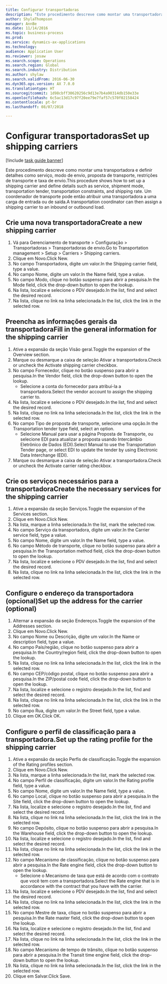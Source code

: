```yaml
--- 
title: Configurar transportadoras
description: "Este procedimento descreve como montar uma transportadora e definir detalhes como serviço, modo de envio, proposta de transporte, restrições de transporte e taxa de envio."
author: ShylaThompson
manager: AnnBe
ms.date: 11/14/2016
ms.topic: business-process
ms.prod: 
ms.service: dynamics-ax-applications
ms.technology: 
audience: Application User
ms.reviewer: josaw
ms.search.scope: Operations
ms.search.region: Global
ms.search.industry: Distribution
ms.author: shylaw
ms.search.validFrom: 2016-06-30
ms.dyn365.ops.version: AX 7.0.0
ms.translationtype: HT
ms.sourcegitcommit: 1d98cbff30620256c9d13e7b4a90314db150e33e
ms.openlocfilehash: 6c5ac13d17c97f20ee79e7faf57c570f02158424
ms.contentlocale: pt-br
ms.lasthandoff: 08/07/2018

---
```

# <a name="set-up-shipping-carriers"></a><span data-ttu-id="89779-103">Configurar transportadoras</span><span class="sxs-lookup"><span data-stu-id="89779-103">Set up shipping carriers</span></span>

[!include [task guide banner](../../includes/task-guide-banner.md)]

<span data-ttu-id="89779-104">Este procedimento descreve como montar uma transportadora e definir detalhes como serviço, modo de envio, proposta de transporte, restrições de transporte e taxa de envio.</span><span class="sxs-lookup"><span data-stu-id="89779-104">This procedure shows how to set up a shipping carrier and define details such as service, shipment mode, transportation tender, transportation constraints, and shipping rate.</span></span> <span data-ttu-id="89779-105">Um coordenador de transporte pode então atribuir uma transportadora a uma carga de entrada ou de saída.</span><span class="sxs-lookup"><span data-stu-id="89779-105">A transportation coordinator can then assign a shipping carrier to an inbound or outbound load.</span></span>


## <a name="create-a-new-shipping-carrier"></a><span data-ttu-id="89779-106">Crie uma nova transportadora</span><span class="sxs-lookup"><span data-stu-id="89779-106">Create a new shipping carrier</span></span>
1. <span data-ttu-id="89779-107">Vá para Gerenciamento de transporte > Configuração > Transportadoras > Transportadoras de envio.</span><span class="sxs-lookup"><span data-stu-id="89779-107">Go to Transportation management > Setup > Carriers > Shipping carriers.</span></span>
2. <span data-ttu-id="89779-108">Clique em Novo.</span><span class="sxs-lookup"><span data-stu-id="89779-108">Click New.</span></span>
3. <span data-ttu-id="89779-109">No campo Transportadora, digite um valor.</span><span class="sxs-lookup"><span data-stu-id="89779-109">In the Shipping carrier field, type a value.</span></span>
4. <span data-ttu-id="89779-110">No campo Nome, digite um valor.</span><span class="sxs-lookup"><span data-stu-id="89779-110">In the Name field, type a value.</span></span>
5. <span data-ttu-id="89779-111">No campo Modo, clique no botão suspenso para abrir a pesquisa.</span><span class="sxs-lookup"><span data-stu-id="89779-111">In the Mode field, click the drop-down button to open the lookup.</span></span>
6. <span data-ttu-id="89779-112">Na lista, localize e selecione o PDV desejado.</span><span class="sxs-lookup"><span data-stu-id="89779-112">In the list, find and select the desired record.</span></span>
7. <span data-ttu-id="89779-113">Na lista, clique no link na linha selecionada.</span><span class="sxs-lookup"><span data-stu-id="89779-113">In the list, click the link in the selected row.</span></span>

## <a name="fill-in-the-general-information-for-the-shipping-carrier"></a><span data-ttu-id="89779-114">Preencha as informações gerais da transportadora</span><span class="sxs-lookup"><span data-stu-id="89779-114">Fill in the general information for the shipping carrier</span></span>
1. <span data-ttu-id="89779-115">Ative a expansão da seção Visão geral.</span><span class="sxs-lookup"><span data-stu-id="89779-115">Toggle the expansion of the Overview section.</span></span>
2. <span data-ttu-id="89779-116">Marque ou desmarque a caixa de seleção Ativar a transportadora.</span><span class="sxs-lookup"><span data-stu-id="89779-116">Check or uncheck the Activate shipping carrier checkbox.</span></span>
3. <span data-ttu-id="89779-117">No campo Fornecedor, clique no botão suspenso para abrir a pesquisa.</span><span class="sxs-lookup"><span data-stu-id="89779-117">In the Vendor field, click the drop-down button to open the lookup.</span></span>
    * <span data-ttu-id="89779-118">Selecione a conta do fornecedor para atribuí-la a transportadora.</span><span class="sxs-lookup"><span data-stu-id="89779-118">Select the vendor account to assign the shipping carrier to.</span></span>  
4. <span data-ttu-id="89779-119">Na lista, localize e selecione o PDV desejado.</span><span class="sxs-lookup"><span data-stu-id="89779-119">In the list, find and select the desired record.</span></span>
5. <span data-ttu-id="89779-120">Na lista, clique no link na linha selecionada.</span><span class="sxs-lookup"><span data-stu-id="89779-120">In the list, click the link in the selected row.</span></span>
6. <span data-ttu-id="89779-121">No campo Tipo de proposta de transporte, selecione uma opção.</span><span class="sxs-lookup"><span data-stu-id="89779-121">In the Transportation tender type field, select an option.</span></span>
    * <span data-ttu-id="89779-122">Selecione Manual para usar a página Proposta de Transporte, ou selecione EDI para atualizar a proposta usando Intercâmbio Eletrônico de Dados (EDI).</span><span class="sxs-lookup"><span data-stu-id="89779-122">Select Manual to use the Transportation Tender page, or select EDI to update the tender by using Electronic Data Interchange (EDI).</span></span>  
7. <span data-ttu-id="89779-123">Marque ou desmarque a caixa de seleção Ativar a transportadora.</span><span class="sxs-lookup"><span data-stu-id="89779-123">Check or uncheck the Activate carrier rating checkbox.</span></span>

## <a name="create-the-necessary-services-for-the-shipping-carrier"></a><span data-ttu-id="89779-124">Crie os serviços necessários para a transportadora</span><span class="sxs-lookup"><span data-stu-id="89779-124">Create the necessary services for the shipping carrier</span></span>
1. <span data-ttu-id="89779-125">Ative a expansão da seção Serviços.</span><span class="sxs-lookup"><span data-stu-id="89779-125">Toggle the expansion of the Services section.</span></span>
2. <span data-ttu-id="89779-126">Clique em Novo.</span><span class="sxs-lookup"><span data-stu-id="89779-126">Click New.</span></span>
3. <span data-ttu-id="89779-127">Na lista, marque a linha selecionada.</span><span class="sxs-lookup"><span data-stu-id="89779-127">In the list, mark the selected row.</span></span>
4. <span data-ttu-id="89779-128">No campo Serviço da transportadora, digite um valor.</span><span class="sxs-lookup"><span data-stu-id="89779-128">In the Carrier service field, type a value.</span></span>
5. <span data-ttu-id="89779-129">No campo Nome, digite um valor.</span><span class="sxs-lookup"><span data-stu-id="89779-129">In the Name field, type a value.</span></span>
6. <span data-ttu-id="89779-130">No campo Método de transporte, clique no botão suspenso para abrir a pesquisa.</span><span class="sxs-lookup"><span data-stu-id="89779-130">In the Transportation method field, click the drop-down button to open the lookup.</span></span>
7. <span data-ttu-id="89779-131">Na lista, localize e selecione o PDV desejado.</span><span class="sxs-lookup"><span data-stu-id="89779-131">In the list, find and select the desired record.</span></span>
8. <span data-ttu-id="89779-132">Na lista, clique no link na linha selecionada.</span><span class="sxs-lookup"><span data-stu-id="89779-132">In the list, click the link in the selected row.</span></span>

## <a name="set-up-the-address-for-the-carrier-optional"></a><span data-ttu-id="89779-133">Configure o endereço da transportadora (opcional)</span><span class="sxs-lookup"><span data-stu-id="89779-133">Set up the address for the carrier (optional)</span></span>
1. <span data-ttu-id="89779-134">Alternar a expansão da seção Endereços.</span><span class="sxs-lookup"><span data-stu-id="89779-134">Toggle the expansion of the Addresses section.</span></span>
2. <span data-ttu-id="89779-135">Clique em Novo.</span><span class="sxs-lookup"><span data-stu-id="89779-135">Click New.</span></span>
3. <span data-ttu-id="89779-136">No campo Nome ou Descrição, digite um valor.</span><span class="sxs-lookup"><span data-stu-id="89779-136">In the Name or description field, type a value.</span></span>
4. <span data-ttu-id="89779-137">No campo País/região, clique no botão suspenso para abrir a pesquisa.</span><span class="sxs-lookup"><span data-stu-id="89779-137">In the Country/region field, click the drop-down button to open the lookup.</span></span>
5. <span data-ttu-id="89779-138">Na lista, clique no link na linha selecionada.</span><span class="sxs-lookup"><span data-stu-id="89779-138">In the list, click the link in the selected row.</span></span>
6. <span data-ttu-id="89779-139">No campo CEP/código postal, clique no botão suspenso para abrir a pesquisa.</span><span class="sxs-lookup"><span data-stu-id="89779-139">In the ZIP/postal code field, click the drop-down button to open the lookup.</span></span>
7. <span data-ttu-id="89779-140">Na lista, localize e selecione o registro desejado.</span><span class="sxs-lookup"><span data-stu-id="89779-140">In the list, find and select the desired record.</span></span>
8. <span data-ttu-id="89779-141">Na lista, clique no link na linha selecionada.</span><span class="sxs-lookup"><span data-stu-id="89779-141">In the list, click the link in the selected row.</span></span>
9. <span data-ttu-id="89779-142">No campo Rua, digite um valor.</span><span class="sxs-lookup"><span data-stu-id="89779-142">In the Street field, type a value.</span></span>
10. <span data-ttu-id="89779-143">Clique em OK.</span><span class="sxs-lookup"><span data-stu-id="89779-143">Click OK.</span></span>

## <a name="set-up-the-rating-profile-for-the-shipping-carrier"></a><span data-ttu-id="89779-144">Configure o perfil de classificação para a transportadora.</span><span class="sxs-lookup"><span data-stu-id="89779-144">Set up the rating profile for the shipping carrier</span></span>
1. <span data-ttu-id="89779-145">Ative a expansão da seção Perfis de classificação.</span><span class="sxs-lookup"><span data-stu-id="89779-145">Toggle the expansion of the Rating profiles section.</span></span>
2. <span data-ttu-id="89779-146">Clique em Novo.</span><span class="sxs-lookup"><span data-stu-id="89779-146">Click New.</span></span>
3. <span data-ttu-id="89779-147">Na lista, marque a linha selecionada.</span><span class="sxs-lookup"><span data-stu-id="89779-147">In the list, mark the selected row.</span></span>
4. <span data-ttu-id="89779-148">No campo Perfil de classificação, digite um valor.</span><span class="sxs-lookup"><span data-stu-id="89779-148">In the Rating profile field, type a value.</span></span>
5. <span data-ttu-id="89779-149">No campo Nome, digite um valor.</span><span class="sxs-lookup"><span data-stu-id="89779-149">In the Name field, type a value.</span></span>
6. <span data-ttu-id="89779-150">No campo Local, clique no botão suspenso para abrir a pesquisa.</span><span class="sxs-lookup"><span data-stu-id="89779-150">In the Site field, click the drop-down button to open the lookup.</span></span>
7. <span data-ttu-id="89779-151">Na lista, localize e selecione o registro desejado.</span><span class="sxs-lookup"><span data-stu-id="89779-151">In the list, find and select the desired record.</span></span>
8. <span data-ttu-id="89779-152">Na lista, clique no link na linha selecionada.</span><span class="sxs-lookup"><span data-stu-id="89779-152">In the list, click the link in the selected row.</span></span>
9. <span data-ttu-id="89779-153">No campo Depósito, clique no botão suspenso para abrir a pesquisa.</span><span class="sxs-lookup"><span data-stu-id="89779-153">In the Warehouse field, click the drop-down button to open the lookup.</span></span>
10. <span data-ttu-id="89779-154">Na lista, localize e selecione o registro desejado.</span><span class="sxs-lookup"><span data-stu-id="89779-154">In the list, find and select the desired record.</span></span>
11. <span data-ttu-id="89779-155">Na lista, clique no link na linha selecionada.</span><span class="sxs-lookup"><span data-stu-id="89779-155">In the list, click the link in the selected row.</span></span>
12. <span data-ttu-id="89779-156">No campo Mecanismo de classificação, clique no botão suspenso para abrir a pesquisa.</span><span class="sxs-lookup"><span data-stu-id="89779-156">In the Rate engine field, click the drop-down button to open the lookup.</span></span>
    * <span data-ttu-id="89779-157">Selecione o Mecanismo de taxa que está de acordo com o contrato que você tem com a transportadora.</span><span class="sxs-lookup"><span data-stu-id="89779-157">Select the Rate engine that is in accordance with the contract that you have with the carrier.</span></span>  
13. <span data-ttu-id="89779-158">Na lista, localize e selecione o PDV desejado.</span><span class="sxs-lookup"><span data-stu-id="89779-158">In the list, find and select the desired record.</span></span>
14. <span data-ttu-id="89779-159">Na lista, clique no link na linha selecionada.</span><span class="sxs-lookup"><span data-stu-id="89779-159">In the list, click the link in the selected row.</span></span>
15. <span data-ttu-id="89779-160">No campo Mestre de taxa, clique no botão suspenso para abrir a pesquisa.</span><span class="sxs-lookup"><span data-stu-id="89779-160">In the Rate master field, click the drop-down button to open the lookup.</span></span>
16. <span data-ttu-id="89779-161">Na lista, localize e selecione o registro desejado.</span><span class="sxs-lookup"><span data-stu-id="89779-161">In the list, find and select the desired record.</span></span>
17. <span data-ttu-id="89779-162">Na lista, clique no link na linha selecionada.</span><span class="sxs-lookup"><span data-stu-id="89779-162">In the list, click the link in the selected row.</span></span>
18. <span data-ttu-id="89779-163">No campo Mecanismo de tempo de trânsito, clique no botão suspenso para abrir a pesquisa.</span><span class="sxs-lookup"><span data-stu-id="89779-163">In the Transit time engine field, click the drop-down button to open the lookup.</span></span>
19. <span data-ttu-id="89779-164">Na lista, clique no link na linha selecionada.</span><span class="sxs-lookup"><span data-stu-id="89779-164">In the list, click the link in the selected row.</span></span>
20. <span data-ttu-id="89779-165">Clique em Salvar.</span><span class="sxs-lookup"><span data-stu-id="89779-165">Click Save.</span></span>


